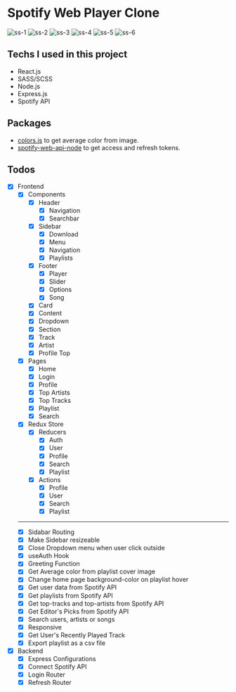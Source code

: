 # Spotify Web Player Clone 

![ss-1](https://user-images.githubusercontent.com/62891039/139457202-debb9076-7711-4869-a396-fa38f56de14f.png)
![ss-2](https://user-images.githubusercontent.com/62891039/139457218-f2a854b6-68c3-4ab6-908e-2cdd18767599.png)
![ss-3](https://user-images.githubusercontent.com/62891039/139457230-5c671d2d-2b5a-4910-bfa1-acf0efe80150.png)
![ss-4](https://user-images.githubusercontent.com/62891039/139457238-d8bf973d-40d1-463c-92e0-03128ced4030.png)
![ss-5](https://user-images.githubusercontent.com/62891039/139457248-825a270c-e726-40c7-83d5-0dd1ddc87f7f.png)
![ss-6](https://user-images.githubusercontent.com/62891039/139457255-14ea322f-71ac-47e7-84a5-d454950c1a83.png)

## Techs I used in this project

* React.js
* SASS/SCSS
* Node.js
* Express.js
* Spotify API

## Packages
* [colors.js](https://www.npmjs.com/package/color.js) to get average color from image.
* [spotify-web-api-node](https://www.npmjs.com/package/spotify-web-api-node) to get access and refresh tokens.


## Todos

- [X] Frontend
    - [X] Components
        - [X] Header
            - [X] Navigation
            - [X] Searchbar
        - [X] Sidebar
            - [X] Download
            - [X] Menu
            - [X] Navigation
            - [X] Playlists
        - [X] Footer
            - [X] Player
            - [X] Slider
            - [X] Options
            - [X] Song
        - [X] Card
        - [X] Content
        - [X] Dropdown
        - [X] Section
        - [X] Track
        - [X] Artist
        - [X] Profile Top
    - [X] Pages
        - [X] Home
        - [X] Login
        - [X] Profile
        - [X] Top Artists
        - [X] Top Tracks
        - [X] Playlist
        - [X] Search
    - [X] Redux Store
        - [X] Reducers
            - [X] Auth
            - [X] User 
            - [X] Profile 
            - [X] Search 
            - [X] Playlist 
        - [X] Actions
            - [X] Profile 
            - [X] User 
            - [X] Search 
            - [X] Playlist 
    ---
    - [X] Sidabar Routing    
    - [X] Make Sidebar resizeable
    - [X] Close Dropdown menu when user click outside
    - [X] useAuth Hook
    - [X] Greeting Function
    - [X] Get Average color from playlist cover image
    - [X] Change home page background-color on playlist hover
    - [X] Get user data from Spotify API
    - [X] Get playlists from Spotify API
    - [X] Get top-tracks and top-artists from Spotify API
    - [X] Get Editor's Picks from Spotify API
    - [X] Search users, artists or songs
    - [X] Responsive
    - [X] Get User's Recently Played Track
    - [X] Export playlist as a csv file
   
- [X] Backend
  - [X] Express Configurations
  - [X] Connect Spotify API
  - [X] Login Router
  - [X] Refresh Router
